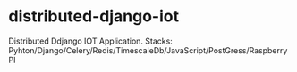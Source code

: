 # distributed-django-iot
Distributed Ddjango IOT Application. Stacks: Pyhton/Django/Celery/Redis/TimescaleDb/JavaScript/PostGress/Raspberry PI
